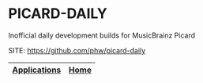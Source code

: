 # PICARD-DAILY

 Inofficial daily development builds for MusicBrainz Picard

 SITE: https://github.com/phw/picard-daily

 | [Applications](https://portable-linux-apps.github.io/apps.html) | [Home](https://portable-linux-apps.github.io)
 | --- | --- |
